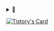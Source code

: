 
<details>
<summary>
  💯
</summary>

![](./profile-3d-contrib/profile-green-animate.svg)

[![Solved.ac Profile](http://mazassumnida.wtf/api/generate_badge?boj=duckddud213)](https://solved.ac/duckddud213)

![Top Langs](https://github-readme-stats.vercel.app/api/top-langs/?username=duckddud213&layout=compact&theme=onedark)

![duckddud213's GitHub stats](https://github-readme-stats.vercel.app/api?username=duckddud213&show_icons=true&theme=radical)

</details>



[![Tistory's Card](https://github-readme-tistory-card.vercel.app/api?name=ragabys&theme=gatsby)](https://github.com/loosie/github-readme-tistory-card)
